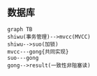 ## 数据库


```mermaid
graph TB
shiwu(事务管理)-->mvcc(MVCC)
shiwu-->suo(加锁)
mvcc---gong{共同实现}
suo---gong
gong-->result(一致性非阻塞读)




```

